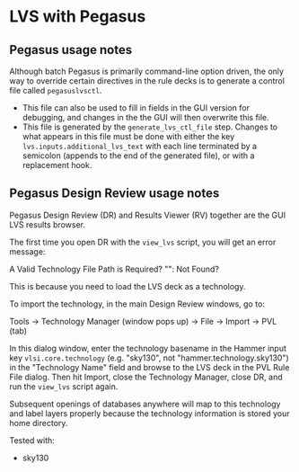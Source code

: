 # LVS with Pegasus

## Pegasus usage notes

 Although batch Pegasus is primarily command-line option driven, the only way to override certain directives in the rule decks is to generate a control file called `pegasuslvsctl`.
* This file can also be used to fill in fields in the GUI version for debugging, and changes in the the GUI will then overwrite this file.
* This file is generated by the `generate_lvs_ctl_file` step. Changes to what appears in this file must be done with either the key `lvs.inputs.additional_lvs_text` with each line terminated by a semicolon (appends to the end of the generated file), or with a replacement hook.

## Pegasus Design Review usage notes

Pegasus Design Review (DR) and Results Viewer (RV) together are the GUI LVS results browser.

The first time you open DR with the `view_lvs` script, you will get an error message:

A Valid Technology File Path is Required?
"": Not Found?

This is because you need to load the LVS deck as a technology.

To import the technology, in the main Design Review windows, go to:

Tools -> Technology Manager (window pops up) -> File -> Import -> PVL (tab)

In this dialog window, enter the technology basename in the Hammer input key `vlsi.core.technology` (e.g. "sky130", not "hammer.technology.sky130") in the "Technology Name" field and browse to the LVS deck in the PVL Rule File dialog. Then hit Import, close the Technology Manager, close DR, and run the `view_lvs` script again.

Subsequent openings of databases anywhere will map to this technology and label layers properly because the technology information is stored your home directory.

Tested with:

* sky130
